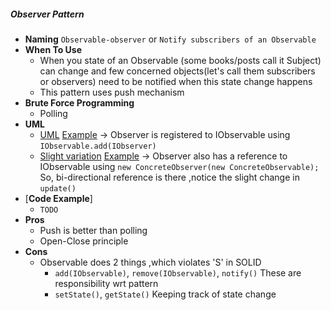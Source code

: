 ##### Observer Pattern
- **Naming** `Observable-observer` or `Notify subscribers of an Observable`
- **When To Use**
    - When you state of an Observable (some books/posts call it Subject) can change and few concerned objects(let's call them subscribers or observers) need to be notified when this state change happens
    - This pattern uses push mechanism 
- **Brute Force Programming**
    - Polling 
- **UML**
    - [UML](UML.puml) [Example](https://www.geeksforgeeks.org/observer-pattern-set-1-introduction/) -> Observer is registered to IObservable using `IObservable.add(IObserver)`
    - [Slight variation](UML.puml) [Example](https://www.tutorialspoint.com/design_pattern/observer_pattern.htm) -> Observer also has a reference to IObservable using `new ConcreteObserver(new ConcreteObservable); `
    So, bi-directional reference is there ,notice the slight change in `update()`
- [**Code Example**]
    - `TODO`
- **Pros** 
    - Push is better than polling
    - Open-Close principle
- **Cons**
    - Observable does 2 things ,which violates 'S' in SOLID
        - `add(IObservable)`, `remove(IObservable)`, `notify()` These are responsibility wrt pattern
        - `setState()`, `getState()` Keeping track of state change